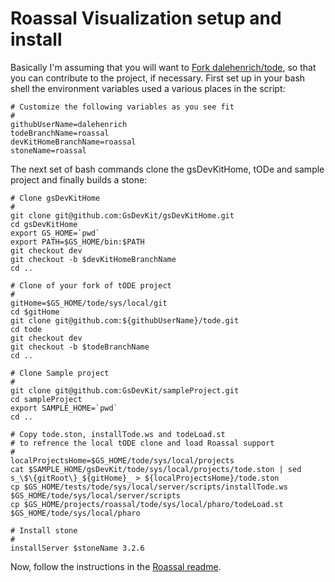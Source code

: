 # Roassal Visualization setup and install

Basically I'm assuming that you will want to [Fork dalehenrich/tode][1], so that you can contribute to the project, if necessary.
First set up in your bash shell the environment variables used a various places in the script:

```
# Customize the following variables as you see fit
#
githubUserName=dalehenrich
todeBranchName=roassal
devKitHomeBranchName=roassal
stoneName=roassal
```

The next set of bash commands clone the gsDevKitHome, tODe and sample project and finally builds a stone:

```
# Clone gsDevKitHome
#
git clone git@github.com:GsDevKit/gsDevKitHome.git
cd gsDevKitHome
export GS_HOME=`pwd`
export PATH=$GS_HOME/bin:$PATH
git checkout dev
git checkout -b $devKitHomeBranchName
cd ..

# Clone of your fork of tODE project
#
gitHome=$GS_HOME/tode/sys/local/git
cd $gitHome
git clone git@github.com:${githubUserName}/tode.git
cd tode
git checkout dev
git checkout -b $todeBranchName
cd ..

# Clone Sample project
#
git clone git@github.com:GsDevKit/sampleProject.git
cd sampleProject
export SAMPLE_HOME=`pwd`
cd ..

# Copy tode.ston, installTode.ws and todeLoad.st 
# to refrence the local tODE clone and load Roassal support
#
localProjectsHome=$GS_HOME/tode/sys/local/projects
cat $SAMPLE_HOME/gsDevKit/tode/sys/local/projects/tode.ston | sed s_\$\{gitRoot\}_${gitHome}_ > ${localProjectsHome}/tode.ston
cp $GS_HOME/tests/tode/sys/local/server/scripts/installTode.ws $GS_HOME/tode/sys/local/server/scripts
cp $GS_HOME/projects/roassal/tode/sys/local/pharo/todeLoad.st $GS_HOME/tode/sys/local/pharo

# Install stone
#
installServer $stoneName 3.2.6
```

Now, follow the instructions in the [Roassal readme][2].

[1]: https://github.com/dalehenrich/tode#fork-destination-box
[2]: README.md#Examples
